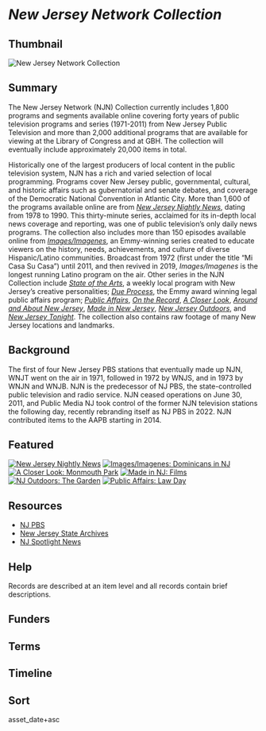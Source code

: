 # <em>New Jersey Network Collection</em>

## Thumbnail

![New Jersey Network Collection](https://s3.amazonaws.com/americanarchive.org/special-collections/NJN_specialcollection_logocollage.png "New Jersey Network Collection")

## Summary

The New Jersey Network (NJN) Collection currently includes 1,800 programs and segments available online covering forty years of public television programs and series (1971-2011) from New Jersey Public Television and more than 2,000 additional programs that are available for viewing at the Library of Congress and at GBH. The collection will eventually include approximately 20,000 items in total. 

Historically one of the largest producers of local content in the public television system, NJN has a rich and varied selection of local programming. Programs cover New Jersey public, governmental, cultural, and historic affairs such as gubernatorial and senate debates, and coverage of the Democratic National Convention in Atlantic City. More than 1,600 of the programs available online are from [*New Jersey Nightly News*](https://americanarchive.org/catalog?f%5Baccess_types%5D%5B%5D=online&f%5Bseries_titles%5D%5B%5D=New+Jersey+Nightly+News&sort=asset_date+asc), dating from 1978 to 1990. This thirty-minute series, acclaimed for its in-depth local news coverage and reporting, was one of public television’s only daily news programs. The collection also includes more than 150 episodes available online from [*Images/Imagenes*](https://americanarchive.org/catalog?f%5Bseries_titles%5D%5B%5D=Images%2FImagenes&f[access_types][]=online), an Emmy-winning series created to educate viewers on the history, needs, achievements, and culture of diverse Hispanic/Latino communities. Broadcast from 1972 (first under the title “Mi Casa Su Casa”) until 2011, and then revived in 2019, *Images/Imagenes* is the longest running Latino program on the air. Other series in the NJN Collection include [*State of the Arts*](https://americanarchive.org/catalog?f%5Bcontributing_organizations%5D%5B%5D=New+Jersey+Network+%28NJ%29&q=%22state+of+the+arts%22&f[access_types][]=digitized), a weekly local program with New Jersey’s creative personalities; [*Due Process*](https://americanarchive.org/catalog?utf8=%E2%9C%93&f%5Bcontributing_organizations%5D%5B%5D=New+Jersey+Network+%28NJ%29&f%5Baccess_types%5D%5B%5D=digitized&q=%22Due+Process%22), the Emmy award winning legal public affairs program; [*Public Affairs*](https://americanarchive.org/catalog?utf8=%E2%9C%93&f%5Bcontributing_organizations%5D%5B%5D=New+Jersey+Network+%28NJ%29&f%5Baccess_types%5D%5B%5D=digitized&q=%22Public+Affairs%22), [*On the Record*](https://americanarchive.org/catalog?utf8=%E2%9C%93&f%5Bcontributing_organizations%5D%5B%5D=New+Jersey+Network+%28NJ%29&f%5Baccess_types%5D%5B%5D=digitized&q=%22On+the+Record%22), [*A Closer Look*](https://americanarchive.org/catalog?utf8=%E2%9C%93&f%5Bcontributing_organizations%5D%5B%5D=New+Jersey+Network+%28NJ%29&f%5Baccess_types%5D%5B%5D=digitized&q=%22A+Closer+Look%22), [*Around and About New Jersey*](https://americanarchive.org/catalog?utf8=%E2%9C%93&f%5Bcontributing_organizations%5D%5B%5D=New+Jersey+Network+%28NJ%29&f%5Baccess_types%5D%5B%5D=digitized&q=%22Around+and+About%22), [*Made in New Jersey*](https://americanarchive.org/catalog?utf8=%E2%9C%93&f%5Bcontributing_organizations%5D%5B%5D=New+Jersey+Network+%28NJ%29&f%5Baccess_types%5D%5B%5D=digitized&q=%22Made+in+New+Jersey%22), [*New Jersey Outdoors*](https://americanarchive.org/catalog?utf8=%E2%9C%93&f%5Bcontributing_organizations%5D%5B%5D=New+Jersey+Network+%28NJ%29&f%5Baccess_types%5D%5B%5D=digitized&q=%22New+Jersey+Outdoors%22), and [*New Jersey Tonight*](https://americanarchive.org/catalog?utf8=%E2%9C%93&f%5Bcontributing_organizations%5D%5B%5D=New+Jersey+Network+%28NJ%29&f%5Baccess_types%5D%5B%5D=digitized&q=%22New+Jersey+Tonight%22). The collection also contains raw footage of many New Jersey locations and landmarks.

## Background

The first of four New Jersey PBS stations that eventually made up NJN, WNJT went on the air in 1971, followed in 1972 by WNJS, and in 1973 by WNJN and WNJB. NJN is the predecessor of NJ PBS, the state-controlled public television and radio service. NJN ceased operations on June 30, 2011, and Public Media NJ took control of the former NJN television stations the following day, recently rebranding itself as NJ PBS in 2022. NJN contributed items to the AAPB starting in 2014.

## Featured

[![New Jersey Nightly News](https://s3.amazonaws.com/americanarchive.org/special-collections/cpb-aacip-259-j09w3h1x.jpg)](/catalog/cpb-aacip-259-j09w3h1x)
[![Images/Imagenes: Dominicans in NJ](https://s3.amazonaws.com/americanarchive.org/special-collections/cpb-aacip-259-mp4vmq87.jpg)](/catalog/cpb-aacip-259-mp4vmq87)
[![A Closer Look: Monmouth Park](https://s3.amazonaws.com/americanarchive.org/special-collections/cpb-aacip-259-wh2dck9c.jpg)](/catalog/cpb-aacip_259-wh2dck9c)
[![Made in NJ: Films](https://s3.amazonaws.com/americanarchive.org/special-collections/cpb-aacip-259-mk657n85.jpg)](/catalog/cpb-aacip_259-mk657n85)
[![NJ Outdoors: The Garden](https://s3.amazonaws.com/americanarchive.org/special-collections/cpb-aacip-259-5m628654.jpg)](/catalog/cpb-aacip-259-5m628654)
[![Public Affairs: Law Day](https://s3.amazonaws.com/americanarchive.org/special-collections/cpb-aacip-259-fn10s08r.jpg)](/catalog/cpb-aacip-259-fn10s08r)

## Resources

- [NJ PBS](https://www.njtvonline.org/)
- [New Jersey State Archives](https://www.nj.gov/state/archives/index.html)
- [NJ Spotlight News](https://www.pbs.org/show/nj-spotlight-news/)

## Help

Records are described at an item level and all records contain brief descriptions.

## Funders

## Terms

## Timeline

## Sort

asset_date+asc
